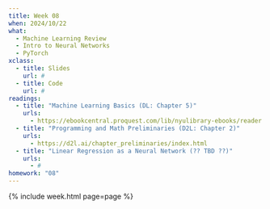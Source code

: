 ```yaml
---
title: Week 08
when: 2024/10/22
what:
  - Machine Learning Review
  - Intro to Neural Networks
  - PyTorch
xclass:
  - title: Slides
    url: #
  - title: Code
    url: #
readings:
  - title: "Machine Learning Basics (DL: Chapter 5)"
    urls:
      - https://ebookcentral.proquest.com/lib/nyulibrary-ebooks/reader.action?docID=6287197&ppg=109
  - title: "Programming and Math Preliminaries (D2L: Chapter 2)"
    urls:
      - https://d2l.ai/chapter_preliminaries/index.html
  - title: "Linear Regression as a Neural Network (?? TBD ??)"
    urls:
      - #
homework: "08"
---
```

{% include week.html page=page %}
